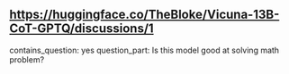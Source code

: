 ## https://huggingface.co/TheBloke/Vicuna-13B-CoT-GPTQ/discussions/1

contains_question: yes
question_part: Is this model good at solving math problem?